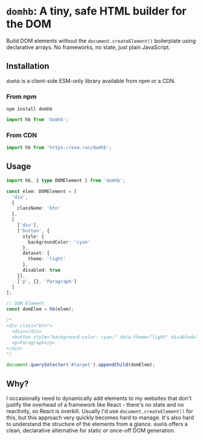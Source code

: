 # `domhb`: A tiny, safe HTML builder for the DOM

Build DOM elements without the `document.createElement()` boilerplate using declarative arrays. No frameworks, no state, just plain JavaScript.

## Installation

`domhb` is a client-side ESM-only library available from npm or a CDN.

### From npm

```
npm install domhb
```

```js
import hb from 'domhb';
```

### From CDN

```js
import hb from 'https://esm.run/domhb';
```

## Usage

```ts
import hb, { type DOMElement } from 'domhb';

const elem: DOMElement = [
  'div',
  {
    className: 'btn'
  },
  [
    ['div'],
    ['button', {
      style: {
        backgroundColor: 'cyan'
      },
      dataset: {
        theme: 'light'
      },
      disabled: true
    }],
    ['p', {}, 'Paragraph']
  ]
];

// DOM Element
const domElem = hb(elem);

/*
<div class="btn">
  <div></div>
  <button style="background-color: cyan;" data-theme="light" disabled=""></button>
  <p>Paragraph</p>
</div>
*/

document.querySelector('#target').appendChild(domElem);
```

## Why?

I occasionally need to dynamically add elements to my websites that don't justify the overhead of a framework like React - there's no state and no reactivity, so React is overkill. Usually I'd use `document.createElement()` for this, but this approach very quickly becomes hard to manage. It's also hard to understand the structure of the elements from a glance. `domhb` offers a clean, declarative alternative for static or once-off DOM generation.
